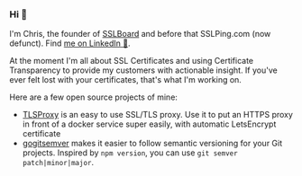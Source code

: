 ### Hi  👋

I'm Chris, the founder of [SSLBoard](https://sslboard.com) and before that SSLPing.com (now defunct). Find [me on LinkedIn 🔗](https://www.linkedin.com/in/christophe-hartwig-ba228a5/).

At the moment I'm all about SSL Certificates and using Certificate Transparency to provide my customers with actionable insight. If you've ever felt lost with your certificates, that's what I'm working on.

Here are a few open source projects of mine:

- [TLSProxy](https://github.com/chrisDeFouRire/tlsproxy) is an easy to use SSL/TLS proxy. Use it to put an HTTPS proxy in front of a docker service super easily, with automatic LetsEncrypt certificate
- [gogitsemver](https://github.com/chrisDeFouRire/go-git-semver) makes it easier to follow semantic versioning for your Git projects. Inspired by `npm version`, you can use `git semver patch|minor|major`.
